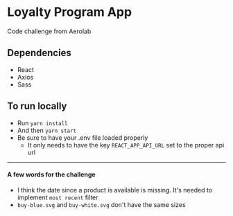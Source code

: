 # Loyalty Program App
Code challenge from Aerolab

## Dependencies
* React
* Axios
* Sass

## To run locally
* Run `yarn install`
* And then `yarn start`
* Be sure to have your .env file loaded properly
  * It only needs to have the key `REACT_APP_API_URL` set to the proper api url

----

#### A few words for the challenge
* I think the date since a product is available is missing. It's needed to implement `most recent` filter
* `buy-blue.svg` and `buy-white.svg` don't have the same sizes
